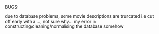 BUGS:

due to database problems, some movie descriptions are truncated i.e cut off early with a ..., not sure why... my error in constructing/cleaning/normalising the database somehow